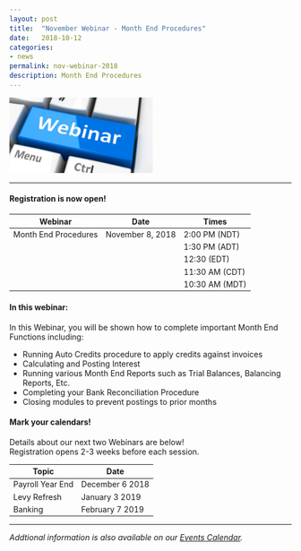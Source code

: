 ```yaml
---
layout: post
title:  "November Webinar - Month End Procedures"
date:   2018-10-12
categories:
- news
permalink: nov-webinar-2018
description: Month End Procedures
---
```


![Webinar](/images/webinar.png "Webinar")

---

#### **Registration is now open!** 

| Webinar | Date | Times |
| ---- | ---- | ---- |
| Month End Procedures | November 8, 2018 | 2:00 PM (NDT) |
| | | 1:30 PM (ADT) |
| | | 12:30 (EDT) |
| | | 11:30 AM (CDT) |
| | | 10:30 AM (MDT) |

#### **In this webinar:**  

In this Webinar, you will be shown how to complete important Month End Functions including:
 	
+ Running Auto Credits procedure to apply credits against invoices
+ Calculating and Posting Interest
+ Running various Month End Reports such as Trial Balances, Balancing Reports, Etc.
+ Completing your Bank Reconciliation Procedure
+ Closing modules to prevent postings to prior months


#### **Mark your calendars!**

Details about our next two Webinars are below!  
Registration opens 2-3 weeks before each session.

| Topic | Date |
| ---- | ---- |
| Payroll Year End | December 6 2018 |
| Levy Refresh | January 3 2019 |
| Banking | February 7 2019 |

---
*Addtional information is also available on our [Events Calendar](https://townsuite.com/events).*
